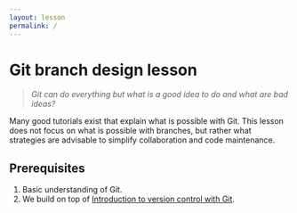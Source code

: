 ```yaml
---
layout: lesson
permalink: /
---
```


# Git branch design lesson

> *Git can do everything but what is a good idea to do and what are bad ideas?*

Many good tutorials exist that explain what is possible with Git. This lesson
does not focus on what is possible with branches, but rather what strategies
are advisable to simplify collaboration and code maintenance.


## Prerequisites

1. Basic understanding of Git.
2. We build on top of [Introduction to version control with Git](https://coderefinery.github.io/git-intro/).
